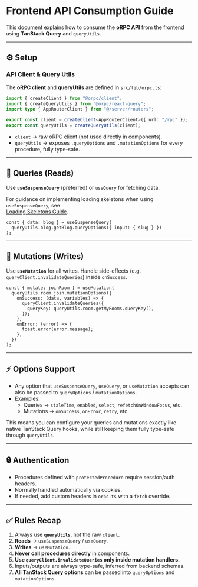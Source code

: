 # Frontend API Consumption Guide

This document explains how to consume the **oRPC API** from the frontend using **TanStack Query** and `queryUtils`.

---

## ⚙️ Setup

### API Client & Query Utils

The **oRPC client** and **queryUtils** are defined in `src/lib/orpc.ts`:

```ts
import { createClient } from "@orpc/client";
import { createQueryUtils } from "@orpc/react-query";
import type { AppRouterClient } from "@/server/routers";

export const client = createClient<AppRouterClient>({ url: "/rpc" });
export const queryUtils = createQueryUtils(client);
```

- `client` → raw oRPC client (not used directly in components).  
- `queryUtils` → exposes `.queryOptions` and `.mutationOptions` for every procedure, fully type-safe.  

---

## 🚀 Queries (Reads)

Use **`useSuspenseQuery`** (preferred) or `useQuery` for fetching data.

For guidance on implementing loading skeletons when using `useSuspenseQuery`, see  
[Loading Skeletons Guide](./loading-state.md).

```tsx
const { data: blog } = useSuspenseQuery(
  queryUtils.blog.getBlog.queryOptions({ input: { slug } })
);
```

---

## 📝 Mutations (Writes)

Use **`useMutation`** for all writes. Handle side-effects (e.g. `queryClient.invalidateQueries`) inside `onSuccess`.

```tsx
const { mutate: joinRoom } = useMutation(
  queryUtils.room.join.mutationOptions({
    onSuccess: (data, variables) => {
      queryClient.invalidateQueries({
        queryKey: queryUtils.room.getMyRooms.queryKey(),
      });
    },
    onError: (error) => {
      toast.error(error.message);
    },
  })
);
```

---

## ⚡ Options Support

- Any option that `useSuspenseQuery`, `useQuery`, or `useMutation` accepts can also be passed to `queryOptions` / `mutationOptions`.  
- Examples:  
  - Queries → `staleTime`, `enabled`, `select`, `refetchOnWindowFocus`, etc.  
  - Mutations → `onSuccess`, `onError`, `retry`, etc.  

This means you can configure your queries and mutations exactly like native TanStack Query hooks, while still keeping them fully type-safe through `queryUtils`.

---

## 🔒 Authentication

- Procedures defined with `protectedProcedure` require session/auth headers.  
- Normally handled automatically via cookies.  
- If needed, add custom headers in `orpc.ts` with a `fetch` override.  

---

## ✅ Rules Recap

1. Always use **`queryUtils`**, not the raw `client`.  
2. **Reads** → `useSuspenseQuery` / `useQuery`.  
3. **Writes** → `useMutation`.  
4. **Never call procedures directly** in components.  
5. **Use `queryClient.invalidateQueries` only inside mutation handlers.**  
6. Inputs/outputs are always type-safe, inferred from backend schemas.  
7. **All TanStack Query options** can be passed into `queryOptions` and `mutationOptions`.  

